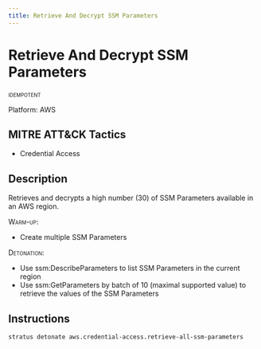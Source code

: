 ```yaml
---
title: Retrieve And Decrypt SSM Parameters
---
```


# Retrieve And Decrypt SSM Parameters


 <span class="smallcaps w3-badge w3-blue w3-round w3-text-white" title="This attack technique can be detonated multiple times">idempotent</span> 

Platform: AWS

## MITRE ATT&CK Tactics


- Credential Access

## Description


Retrieves and decrypts a high number (30) of SSM Parameters available in an AWS region.

<span style="font-variant: small-caps;">Warm-up</span>: 

- Create multiple SSM Parameters

<span style="font-variant: small-caps;">Detonation</span>: 

- Use ssm:DescribeParameters to list SSM Parameters in the current region
- Use ssm:GetParameters by batch of 10 (maximal supported value) to retrieve the values of the SSM Parameters


## Instructions

```bash title="Detonate with Stratus Red Team"
stratus detonate aws.credential-access.retrieve-all-ssm-parameters
```